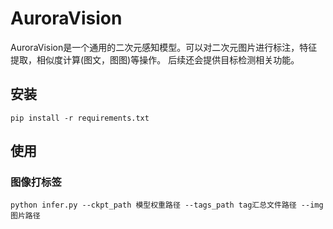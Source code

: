 # AuroraVision

AuroraVision是一个通用的二次元感知模型。可以对二次元图片进行标注，特征提取，相似度计算(图文，图图)等操作。
后续还会提供目标检测相关功能。

## 安装

```shell
pip install -r requirements.txt
```

## 使用

### 图像打标签
```shell
python infer.py --ckpt_path 模型权重路径 --tags_path tag汇总文件路径 --img 图片路径
```

